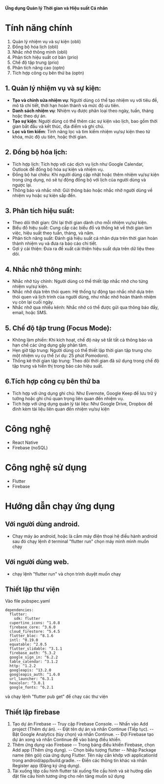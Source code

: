 **Ứng dụng Quản lý Thời gian và Hiệu suất Cá nhân**

# Tính năng chính

1. Quản lý nhiệm vụ và sự kiện (obli)
2. Đồng bộ hóa lịch (obli)
3. Nhắc nhở thông minh (obli)
4. Phân tích hiệu suất cơ bản (prio)
5. Chế độ tập trung (prio)
6. Phân tích nâng cao (optn)
7. Tích hợp công cụ bên thứ ba (optn)

## 1. Quản lý nhiệm vụ và sự kiện:

- **Tạo và chỉnh sửa nhiệm vụ**: Người dùng có thể tạo nhiệm vụ với tiêu đề, mô tả chi tiết, thời hạn hoàn thành và mức độ ưu tiên.
- **Danh sách nhiệm vụ**: Nhiệm vụ được phân loại theo ngày, tuần, tháng hoặc theo dự án.
- **Tạo sự kiện**: Người dùng có thể thêm các sự kiện vào lịch, bao gồm thời gian bắt đầu và kết thúc, địa điểm và ghi chú.
- **Lọc và tìm kiếm**: Tính năng lọc và tìm kiếm nhiệm vụ/sự kiện theo từ khóa, mức độ ưu tiên, hoặc thời gian.

## 2. Đồng bộ hóa lịch:

- Tích hợp lịch: Tích hợp với các dịch vụ lịch như Google Calendar, Outlook để đồng bộ hóa sự kiện và nhiệm vụ.
- Đồng bộ hai chiều: Khi người dùng cập nhật hoặc thêm nhiệm vụ/sự kiện trong ứng dụng, nó sẽ tự động đồng bộ với lịch của người dùng và ngược lại.
- Thông báo và nhắc nhở: Gửi thông báo hoặc nhắc nhở người dùng về nhiệm vụ hoặc sự kiện sắp đến.

## 3. Phân tích hiệu suất:

- Theo dõi thời gian: Ghi lại thời gian dành cho mỗi nhiệm vụ/sự kiện.
- Biểu đồ hiệu suất: Cung cấp các biểu đồ và thống kê về thời gian làm việc, hiệu suất theo tuần, tháng, và năm.
- Phân tích năng suất: Đánh giá hiệu suất cá nhân dựa trên thời gian hoàn thành nhiệm vụ và đưa ra báo cáo chi tiết.
- Gợi ý cải thiện: Đưa ra đề xuất cải thiện hiệu suất dựa trên dữ liệu theo dõi.

## 4. Nhắc nhở thông minh:

- Nhắc nhở tùy chỉnh: Người dùng có thể thiết lập nhắc nhở cho từng nhiệm vụ/sự kiện.
- Nhắc nhở dựa trên thói quen: Hệ thống tự động tạo nhắc nhở dựa trên thói quen và lịch trình của người dùng, như nhắc nhở hoàn thành nhiệm vụ còn lại cuối ngày.
- Nhắc nhở qua nhiều kênh: Nhắc nhở có thể được gửi qua thông báo đẩy, email, hoặc SMS.

## 5. Chế độ tập trung (Focus Mode):

- Không làm phiền: Khi kích hoạt, chế độ này sẽ tắt tất cả thông báo và hạn chế các ứng dụng gây phân tâm.
- Hẹn giờ tập trung: Người dùng có thể thiết lập thời gian tập trung cho một nhiệm vụ cụ thể (ví dụ: 25 phút Pomodoro).
- Thống kê thời gian tập trung: Theo dõi thời gian đã sử dụng trong chế độ tập trung và hiển thị trong báo cáo hiệu suất.

## 6.Tích hợp công cụ bên thứ ba 

- Tích hợp với ứng dụng ghi chú: Như Evernote, Google Keep để lưu trữ ý tưởng hoặc ghi chú quan trọng liên quan đến nhiệm vụ.
- Tích hợp với ứng dụng quản lý tài liệu: Như Google Drive, Dropbox để đính kèm tài liệu liên quan đến nhiệm vụ/sự kiện

# Công nghệ
- React Native
- Firebase (noSQL)

# Công nghệ sử dụng
- Flutter
- Firebase

# Hướng dẫn chạy ứng dụng
## Với người dùng android.
  - Chạy máy ảo android, hoặc là cắm máy điện thoại hệ điều hành android sau đó chạy lệnh ở terminal "flutter run" chọn máy mình mình muốn chạy
## Với người dùng web.
  - chạy lệnh "flutter run" và chọn trình duyệt muốn chạy
## Thiết lập thư viện
  Vào file pubspec.yaml 
```
dependencies:
  flutter:
    sdk: flutter
  cupertino_icons: ^1.0.8
  firebase_core: ^3.6.0
  cloud_firestore: ^5.4.5
  flutter_bloc: ^8.1.6
  intl: ^0.19.0
  equatable: ^2.0.5
  flutter_slidable: ^3.1.1
  firebase_auth: ^5.3.2
  google_sign_in: ^6.2.2
  table_calendar: ^3.1.2
  http: ^1.2.2
  googleapis: ^13.2.0
  googleapis_auth: ^1.6.0
  url_launcher: ^6.3.1
  hexcolor: ^3.0.1
  google_fonts: ^6.2.1
```
và chạy lệnh "flutter pub get" để chạy các thư viện
## Thiết lập firebase 
1. Tạo dự án Firebase
-- Truy cập Firebase Console.
-- Nhấn vào Add project (Thêm dự án).
-- Đặt tên dự án và nhấn Continue (Tiếp tục).
-- Bật Google Analytics (tùy chọn) và nhấn Continue.
-- Đợi Firebase tạo dự án xong và nhấn Continue để vào bảng điều khiển.
2. Thêm ứng dụng vào Firebase
-- Trong bảng điều khiển Firebase, chọn Add app (Thêm ứng dụng).
-- Chọn biểu tượng flutter
-- Nhập Package name (tên gói) của ứng dụng Flutter. Tên này cần khớp với applicationId trong android/app/build.gradle.
-- Điền các thông tin khác và nhấn Register app (Đăng ký ứng dụng).
3. Tải xuống tệp cấu hình
flutter tải xuống file cấu hình và sẽ hướng dẫn đặt file cấu hình tương ứng cho nền tảng muốn sử dụng
